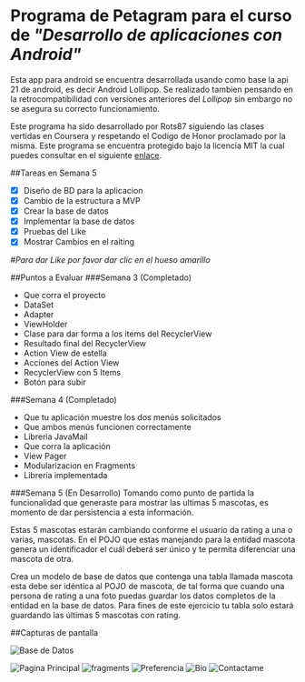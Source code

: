 # Programa de Petagram para el curso de *"Desarrollo de aplicaciones con Android"*


Esta app para android se encuentra desarrollada usando como base la api 21 de android, es decir Android Lollipop. Se realizado tambien pensando en la retrocompatibilidad con versiones anteriores del *Lollipop* sin embargo no se asegura su correcto funcionamiento.

Este programa ha sido desarrollado por Rots87 siguiendo las clases vertidas en Coursera y respetando el Codigo de Honor proclamado por la misma. Este programa se encuentra protegido bajo la licencia MIT la cual puedes consultar en el siguiente [enlace](https://opensource.org/licenses/MIT "Licencia MIT").

##Tareas en Semana 5
- [x] Diseño de BD para la aplicacion
- [x] Cambio de la estructura a MVP
- [x] Crear la base de datos
- [x] Implementar la base de datos
- [x] Pruebas del Like
- [x] Mostrar Cambios en el raiting

#*Para dar Like por favor dar clic en el hueso amarillo*

##Puntos a Evaluar
###Semana 3 (Completado)
* Que corra el proyecto
* DataSet
* Adapter
* ViewHolder
* Clase para dar forma a los items del RecyclerView
* Resultado final del RecyclerView
* Action View de estella
* Acciones del Action View
* RecyclerView con 5 Items
* Botón para subir

###Semana 4 (Completado)
* Que tu aplicación muestre los dos menús solicitados
* Que ambos menús funcionen correctamente
* Libreria JavaMail
* Que corra la aplicación
* View Pager
* Modularizacion en Fragments
* Librería implementada

###Semana 5 (En Desarrollo)
Tomando como punto de partida la funcionalidad que generaste para mostrar las ultimas 5 mascotas, es momento de dar persistencia a esta información.

Estas 5 mascotas estarán cambiando conforme el usuario da rating a una o varias, mascotas. En el POJO que estas manejando para la entidad mascota genera un identificador el cuál deberá ser único y te permita diferenciar una mascota de otra.

Crea un modelo de base de datos que contenga una tabla llamada mascota esta debe ser idéntica al POJO de mascota, de tal forma que cuando una persona de rating a una foto puedas guardar los datos completos de la entidad en la base de datos. Para fines de este ejercicio tu tabla solo estará guardando las últimas 5 mascotas con rating.

##Capturas de pantalla

![Base de Datos](/Images/db.png "Base de datos a implementar")

![Pagina Principal](/Images/index.png "Pagina principal del proyecto")
![fragments](/Images/fragments.png "Fragments y TabLayout")
![Preferencia](/Images/raiting.png "Raiting de las mascotas por su numero de like")
![Bio](/Images/Bio.png "Bio del programador")
![Contactame](/Images/contactame.png "Formulario de contacto")
